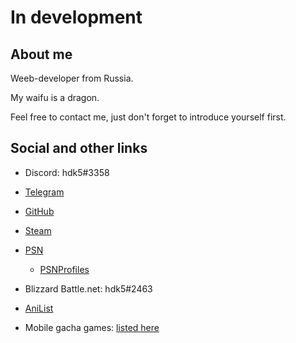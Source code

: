 # In development

## About me

Weeb-developer from Russia.

My waifu is a dragon.

Feel free to contact me, just don't forget to introduce yourself first.

## Social and other links

- Discord: hdk5#3358

- [Telegram](https://t.me/hdk55)

- [GitHub](https://github.com/hdk5)

- [Steam](http://steamcommunity.com/profiles/76561198020593357)

- [PSN](https://my.playstation.com/profile/hdkVS5) 
  - [PSNProfiles](https://psnprofiles.com/hdkVS5)

- Blizzard Battle.net: hdk5#2463

<!--- - [osu!](https://osu.ppy.sh/u/1287036) --->

- [AniList](https://anilist.co/user/hdk5/)

- Mobile gacha games: [listed here](gacha.md)
